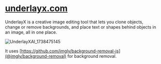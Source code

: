 
# [underlayx.com](https://underlayx.com)

UnderlayX is a creative image editing tool that lets you clone objects, change or remove backgrounds, and place text or shapes behind objects in an image, all in one place.

![UnderlayXAI_1738475145](https://github.com/user-attachments/assets/581284cf-c372-49f7-9667-1096c16f6e02)

It uses [https://github.com/imgly/background-removal-js](@imgly/background-removal) for background removal.
